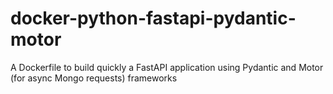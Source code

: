 # docker-python-fastapi-pydantic-motor
A Dockerfile to build quickly a FastAPI application using Pydantic and Motor (for async Mongo requests) frameworks
